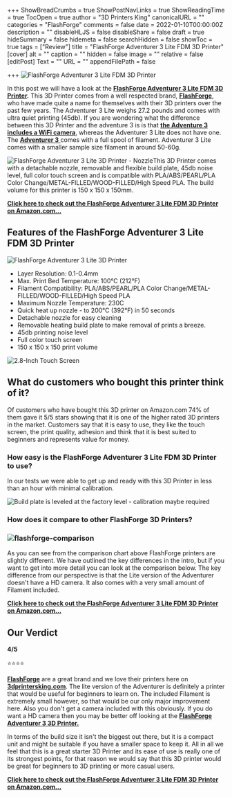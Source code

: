 +++
ShowBreadCrumbs = true
ShowPostNavLinks = true
ShowReadingTime = true
TocOpen = true
author = "3D Printers King"
canonicalURL = ""
categories = "FlashForge"
comments = false
date = 2022-01-10T00:00:00Z
description = ""
disableHLJS = false
disableShare = false
draft = true
hideSummary = false
hidemeta = false
searchHidden = false
showToc = true
tags = ["Review"]
title = "FlashForge Adventurer 3 Lite FDM 3D Printer"
[cover]
alt = ""
caption = ""
hidden = false
image = ""
relative = false
[editPost]
Text = ""
URL = ""
appendFilePath = false

+++
![FlashForge Adventurer 3 Lite FDM 3D Printer](https://images-na.ssl-images-amazon.com/images/I/51kWqP8ROvL._AC_UL604_SR604,400_.jpg "FlashForge Adventurer 3 Lite FDM 3D Printer")

In this post we will have a look at the [**FlashForge Adventurer 3 Lite FDM 3D Printer**](https://www.amazon.com/FlashForge-Adventurer-Lite-FDM-Printer/dp/B07TYRGWSQ?keywords=flashforge%2Badventurer%2B3%2Blite%2Bfdm%2B3d%2Bprinter&qid=1641847684&sprefix=flashforge%2Badventurer%2B3%2Blite%2Caps%2C152&sr=8-1-spons&spLa=ZW5jcnlwdGVkUXVhbGlmaWVyPUEyMUdQMzk2MFRZM082JmVuY3J5cHRlZElkPUEwMzc1ODE0MTJPWjdZUjM3SDY3RyZlbmNyeXB0ZWRBZElkPUEwNjM1ODE2OVk0SlFOR0JZTk1DJndpZGdldE5hbWU9c3BfYXRmJmFjdGlvbj1jbGlja1JlZGlyZWN0JmRvTm90TG9nQ2xpY2s9dHJ1ZQ&th=1&linkCode=ll1&tag=crosguy-20&linkId=63efd2b3d587b8ede449a39ed3ac7617&language=en_US&ref_=as_li_ss_tl)**.**  This 3D Printer comes from a well respected brand, [**FlashForge**](/category/flashforge), who have made quite a name for themselves with their 3D printers over the past few years.  The Adventurer 3 Lite weighs 27.2 pounds and comes with ultra quiet printing (45db).  If you are wondering what the difference between this 3D Printer and the adventure 3 is is that [**the Adventure 3 includes a WiFi camera**](https/posts/flashforge-adventurer-3-3d-printer/), whereas the Adventurer 3 Lite does not have one. The [**Adventurer 3** ](https/posts/flashforge-adventurer-3-3d-printer/)comes with a full spool of filament. Adventurer 3 Lite comes with a smaller sample size filament in around 50-60g.

![FlashForge Adventurer 3 Lite 3D Printer - Nozzle](https://m.media-amazon.com/images/S/aplus-media/sc/d9ce509f-ecf1-4b29-ac4b-93a818b1fd22.__CR0,0,600,600_PT0_SX300_V1___.jpg)This 3D Printer comes with a detachable nozzle, removable and flexible build plate, 45db noise level, full color touch screen and is compatible with PLA/ABS/PEARL/PLA Color Change/METAL-FILLED/WOOD-FILLED/High Speed PLA.  The build volume for this printer is 150 x 150 x 150mm.

[**Click here to check out the FlashForge Adventurer 3 Lite FDM 3D Printer on Amazon.com...**](https://www.amazon.com/FlashForge-Adventurer-Lite-FDM-Printer/dp/B07TYRGWSQ?keywords=flashforge%2Badventurer%2B3%2Blite%2Bfdm%2B3d%2Bprinter&qid=1641847684&sprefix=flashforge%2Badventurer%2B3%2Blite%2Caps%2C152&sr=8-1-spons&spLa=ZW5jcnlwdGVkUXVhbGlmaWVyPUEyMUdQMzk2MFRZM082JmVuY3J5cHRlZElkPUEwMzc1ODE0MTJPWjdZUjM3SDY3RyZlbmNyeXB0ZWRBZElkPUEwNjM1ODE2OVk0SlFOR0JZTk1DJndpZGdldE5hbWU9c3BfYXRmJmFjdGlvbj1jbGlja1JlZGlyZWN0JmRvTm90TG9nQ2xpY2s9dHJ1ZQ&th=1&linkCode=ll1&tag=crosguy-20&linkId=63efd2b3d587b8ede449a39ed3ac7617&language=en_US&ref_=as_li_ss_tl)

## Features of the FlashForge Adventurer 3 Lite FDM 3D Printer

![FlashForge Adventurer 3 Lite 3D Printer](https://m.media-amazon.com/images/S/aplus-media/sc/7e80f438-1d6e-439d-8ce9-bf3582807196.__CR0,0,1200,371_PT0_SX970_V1___.jpg)

* Layer Resolution: 0.1-0.4mm
* Max. Print Bed Temperature: 100°C (212°F)
* Filament Compatibility: PLA/ABS/PEARL/PLA Color Change/METAL-FILLED/WOOD-FILLED/High Speed PLA
* Maximum Nozzle Temperature: 230C
* Quick heat up nozzle - to 200°C (392°F) in 50 seconds
* Detachable nozzle for easy cleaning
* Removable heating build plate to make removal of prints a breeze.
* 45db printing noise level
* Full color touch screen
* 150 x 150 x 150 print volume

![2.8-Inch Touch Screen](https://m.media-amazon.com/images/S/aplus-media-library-service-media/1a909d86-cdba-43d7-abc4-1d46ea495ffa.__CR0,0,600,600_PT0_SX300_V1___.jpg)

## What do customers who bought this printer think of it?

Of customers who have bought this 3D printer on Amazon.com 74% of them gave it 5/5 stars showing that it is one of the higher rated 3D printers in the market.  Customers say that it is easy to use, they like the touch screen, the print quality, adhesion and think that it is best suited to beginners and represents value for money.

### How easy is the FlashForge Adventurer 3 Lite FDM 3D Printer to use?

In our tests we were able to get up and ready with this 3D Printer in less than an hour with minimal calibration.

![Build plate is leveled at the factory level - calibration maybe required](https://m.media-amazon.com/images/S/aplus-media-library-service-media/606fb83c-6ac8-46c5-95f8-58c16f478031.__CR0,0,800,800_PT0_SX300_V1___.jpg)

### How does it compare to other FlashForge 3D Printers?

### ![flashforge-comparison](/uploads/flashforge-comparison.png "flashforge-comparison")

As you can see from the comparison chart above FlashForge printers are slightly different.  We have outlined the key differences in the intro, but if you want to get into more detail you can look at the comparison below.  The key difference from our perspective is that the Lite version of the Adventurer doesn't have a HD camera.  It also comes with a very small amount of Filament included.

[**Click here to check out the FlashForge Adventurer 3 Lite FDM 3D Printer on Amazon.com...**](https://www.amazon.com/FlashForge-Adventurer-Lite-FDM-Printer/dp/B07TYRGWSQ?keywords=flashforge%2Badventurer%2B3%2Blite%2Bfdm%2B3d%2Bprinter&qid=1641847684&sprefix=flashforge%2Badventurer%2B3%2Blite%2Caps%2C152&sr=8-1-spons&spLa=ZW5jcnlwdGVkUXVhbGlmaWVyPUEyMUdQMzk2MFRZM082JmVuY3J5cHRlZElkPUEwMzc1ODE0MTJPWjdZUjM3SDY3RyZlbmNyeXB0ZWRBZElkPUEwNjM1ODE2OVk0SlFOR0JZTk1DJndpZGdldE5hbWU9c3BfYXRmJmFjdGlvbj1jbGlja1JlZGlyZWN0JmRvTm90TG9nQ2xpY2s9dHJ1ZQ&th=1&linkCode=ll1&tag=crosguy-20&linkId=63efd2b3d587b8ede449a39ed3ac7617&language=en_US&ref_=as_li_ss_tl)

## Our Verdict 

**4/5**

⭐⭐⭐⭐

[**FlashForge**](/category/flashforge) are a great brand and we love their printers here on [**3dprintersking.com**](https://3dprintersking.com).  The lite version of the Adventurer is definitely a printer that would be useful for beginners to learn on.  The included Filament is extremely small however, so that would be our only major improvement here.   Also you don't get a camera included with this obviously.  If you do want a HD camera then you may be better off looking at the [**FlashForge Adventurer 3 3D Printer.**](https/posts/flashforge-adventurer-3-3d-printer/)

In terms of the build size it isn't the biggest out there, but it is a compact unit and might be suitable if you have a smaller space to keep it.  All in all we feel that this is a great starter 3D Printer and its ease of use is really one of its strongest points, for that reason we would say that this 3D printer would be great for beginners to 3D printing or more casual users.

[**Click here to check out the FlashForge Adventurer 3 Lite FDM 3D Printer on Amazon.com...**](https://www.amazon.com/FlashForge-Adventurer-Lite-FDM-Printer/dp/B07TYRGWSQ?keywords=flashforge%2Badventurer%2B3%2Blite%2Bfdm%2B3d%2Bprinter&qid=1641847684&sprefix=flashforge%2Badventurer%2B3%2Blite%2Caps%2C152&sr=8-1-spons&spLa=ZW5jcnlwdGVkUXVhbGlmaWVyPUEyMUdQMzk2MFRZM082JmVuY3J5cHRlZElkPUEwMzc1ODE0MTJPWjdZUjM3SDY3RyZlbmNyeXB0ZWRBZElkPUEwNjM1ODE2OVk0SlFOR0JZTk1DJndpZGdldE5hbWU9c3BfYXRmJmFjdGlvbj1jbGlja1JlZGlyZWN0JmRvTm90TG9nQ2xpY2s9dHJ1ZQ&th=1&linkCode=ll1&tag=crosguy-20&linkId=63efd2b3d587b8ede449a39ed3ac7617&language=en_US&ref_=as_li_ss_tl)